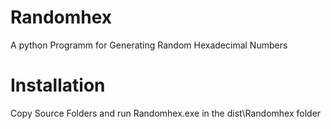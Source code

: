 # Randomhex
A python Programm for Generating Random Hexadecimal Numbers

# Installation
Copy Source Folders and run Randomhex.exe in the dist\Randomhex folder

